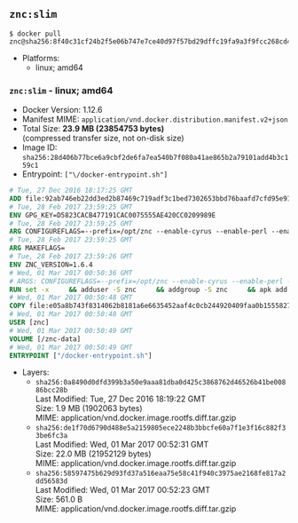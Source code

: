## `znc:slim`

```console
$ docker pull znc@sha256:8f40c31cf24b2f5e06b747e7ce40d97f57bd29dffc19fa9a3f9fcc268cd4efe8
```

-	Platforms:
	-	linux; amd64

### `znc:slim` - linux; amd64

-	Docker Version: 1.12.6
-	Manifest MIME: `application/vnd.docker.distribution.manifest.v2+json`
-	Total Size: **23.9 MB (23854753 bytes)**  
	(compressed transfer size, not on-disk size)
-	Image ID: `sha256:28d406b77bce6a9cbf2de6fa7ea540b7f080a41ae865b2a79101add4b3c159c1`
-	Entrypoint: `["\/docker-entrypoint.sh"]`

```dockerfile
# Tue, 27 Dec 2016 18:17:25 GMT
ADD file:92ab746eb22dd3ed2b87469c719adf3c1bed7302653bbd76baafd7cfd95e911e in / 
# Tue, 28 Feb 2017 23:59:25 GMT
ENV GPG_KEY=D5823CACB477191CAC0075555AE420CC0209989E
# Tue, 28 Feb 2017 23:59:25 GMT
ARG CONFIGUREFLAGS=--prefix=/opt/znc --enable-cyrus --enable-perl --enable-python --disable-ipv6
# Tue, 28 Feb 2017 23:59:25 GMT
ARG MAKEFLAGS=
# Tue, 28 Feb 2017 23:59:26 GMT
ENV ZNC_VERSION=1.6.4
# Wed, 01 Mar 2017 00:50:36 GMT
# ARGS: CONFIGUREFLAGS=--prefix=/opt/znc --enable-cyrus --enable-perl --enable-python --disable-ipv6 MAKEFLAGS=
RUN set -x     && adduser -S znc     && addgroup -S znc     && apk add --no-cache --virtual runtime-dependencies         ca-certificates         cyrus-sasl         icu         openssl         tini     && apk add --no-cache --virtual build-dependencies         build-base         curl         cyrus-sasl-dev         gnupg         icu-dev         openssl-dev         perl-dev         python3-dev     && mkdir /znc-src && cd /znc-src     && curl -fsSL "http://znc.in/releases/archive/znc-${ZNC_VERSION}.tar.gz" -o znc.tgz     && curl -fsSL "http://znc.in/releases/archive/znc-${ZNC_VERSION}.tar.gz.sig" -o znc.tgz.sig     && export GNUPGHOME="$(mktemp -d)"     && gpg --keyserver ha.pool.sks-keyservers.net --recv-keys "${GPG_KEY}"     && gpg --batch --verify znc.tgz.sig znc.tgz     && rm -rf "$GNUPGHOME"     && tar -zxf znc.tgz --strip-components=1     && mkdir build && cd build     && ../configure ${CONFIGUREFLAGS}     && make $MAKEFLAGS     && make install     && apk del build-dependencies     && cd / && rm -rf /znc-src
# Wed, 01 Mar 2017 00:50:48 GMT
COPY file:e05a8b743f8314062b8181a6e6635452aaf4c0cb244920409faa0b1555827b58 in / 
# Wed, 01 Mar 2017 00:50:48 GMT
USER [znc]
# Wed, 01 Mar 2017 00:50:49 GMT
VOLUME [/znc-data]
# Wed, 01 Mar 2017 00:50:49 GMT
ENTRYPOINT ["/docker-entrypoint.sh"]
```

-	Layers:
	-	`sha256:0a8490d0dfd399b3a50e9aaa81dba0d425c3868762d46526b41be00886bcc28b`  
		Last Modified: Tue, 27 Dec 2016 18:19:22 GMT  
		Size: 1.9 MB (1902063 bytes)  
		MIME: application/vnd.docker.image.rootfs.diff.tar.gzip
	-	`sha256:de1f70d6790d488e5a2159805ece2248b3bbcfe60a7f1e3f16c882f33be6fc3a`  
		Last Modified: Wed, 01 Mar 2017 00:52:31 GMT  
		Size: 22.0 MB (21952129 bytes)  
		MIME: application/vnd.docker.image.rootfs.diff.tar.gzip
	-	`sha256:58597475b629d93fd37a516eaa75e58c41f940c3975ae2168fe817a2dd56583d`  
		Last Modified: Wed, 01 Mar 2017 00:52:23 GMT  
		Size: 561.0 B  
		MIME: application/vnd.docker.image.rootfs.diff.tar.gzip

